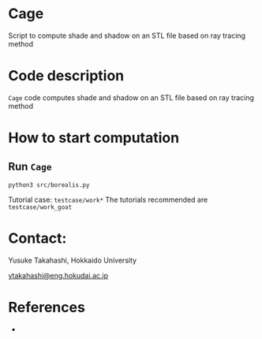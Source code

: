 # Cage

Script to compute shade and shadow on an STL file based on ray tracing method


# Code description

`Cage` code computes shade and shadow on an STL file based on ray tracing method


# How to start computation

## Run `Cage`

```console
python3 src/borealis.py
```

Tutorial case: `testcase/work*`
The tutorials recommended are `testcase/work_goat`


# Contact:

Yusuke Takahashi, Hokkaido University

ytakahashi@eng.hokudai.ac.jp


# References

- 
